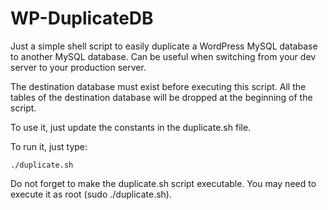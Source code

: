 WP-DuplicateDB
=========

Just a simple shell script to easily duplicate a WordPress MySQL database to another MySQL database. Can be useful when switching from your dev server to your production server.

The destination database must exist before executing this script. All the tables of the destination database will be dropped at the beginning of the script.

To use it, just update the constants in the duplicate.sh file.

To run it, just type:

	./duplicate.sh 
	
Do not forget to make the duplicate.sh script executable. You may need to execute it as root (sudo ./duplicate.sh).